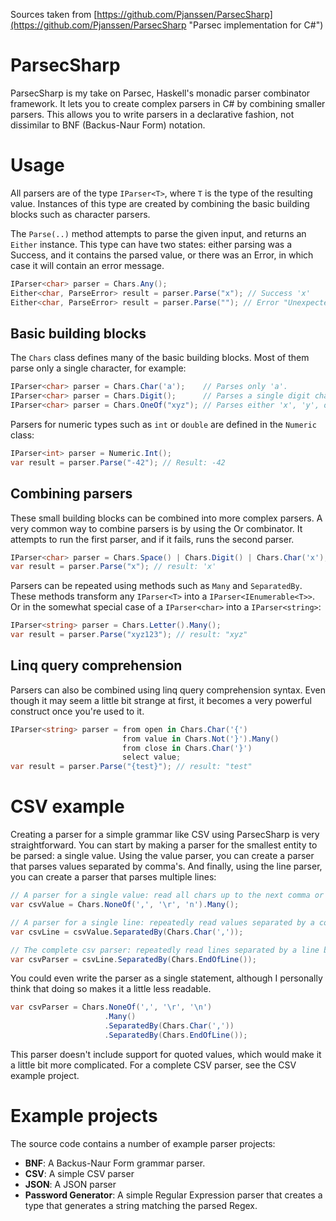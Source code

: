 Sources taken from [https://github.com/Pjanssen/ParsecSharp](https://github.com/Pjanssen/ParsecSharp "Parsec implementation for C#")


ParsecSharp
===========
ParsecSharp is my take on Parsec, Haskell's monadic parser combinator framework.
It lets you to create complex parsers in C# by combining smaller parsers. This
allows you to write parsers in a declarative fashion, not dissimilar to BNF
(Backus-Naur Form) notation.



Usage
=====
All parsers are of the type `IParser<T>`, where `T` is the type of the resulting 
value. Instances of this type are created by combining the basic building blocks 
such as character parsers.

The `Parse(..)` method attempts to parse the given input, and returns an 
`Either` instance. This type can have two states: either parsing was a Success, 
and it contains the parsed value, or there was an Error, in which case it will 
contain an error message.

```C#
IParser<char> parser = Chars.Any();
Either<char, ParseError> result = parser.Parse("x"); // Success 'x'
Either<char, ParseError> result = parser.Parse(""); // Error "Unexpected end of input"
```

Basic building blocks
---------------------
The `Chars` class defines many of the basic building blocks. Most of them parse
only a single character, for example:

```C#
IParser<char> parser = Chars.Char('a');    // Parses only 'a'.
IParser<char> parser = Chars.Digit();      // Parses a single digit character.
IParser<char> parser = Chars.OneOf("xyz"); // Parses either 'x', 'y', or 'z'.
```

Parsers for numeric types such as `int` or `double` are defined in the `Numeric`
class:

```C#
IParser<int> parser = Numeric.Int();
var result = parser.Parse("-42"); // Result: -42
```

Combining parsers
-----------------
These small building blocks can be combined into more complex parsers. A very
common way to combine parsers is by using the Or combinator. It attempts to run
the first parser, and if it fails, runs the second parser.

```C#
IParser<char> parser = Chars.Space() | Chars.Digit() | Chars.Char('x');
var result = parser.Parse("x"); // result: 'x'
```

Parsers can be repeated using methods such as `Many` and `SeparatedBy`. These
methods transform any `IParser<T>` into a `IParser<IEnumerable<T>>`. Or in the
somewhat special case of a `IParser<char>` into a `IParser<string>`:

```C#
IParser<string> parser = Chars.Letter().Many();
var result = parser.Parse("xyz123"); // result: "xyz"
```


Linq query comprehension
------------------------
Parsers can also be combined using linq query comprehension syntax. Even though
it may seem a little bit strange at first, it becomes a very powerful construct 
once you're used to it.

```C#
IParser<string> parser = from open in Chars.Char('{')
                         from value in Chars.Not('}').Many()
                         from close in Chars.Char('}')
                         select value;
var result = parser.Parse("{test}"); // result: "test"
```

CSV example
===========
Creating a parser for a simple grammar like CSV using ParsecSharp is very 
straightforward. You can start by making a parser for the smallest entity to be 
parsed: a single value. Using the value parser, you can create a parser that 
parses values separated by comma's. And finally, using the line parser, you can 
create a parser that parses multiple lines:

```C#
// A parser for a single value: read all chars up to the next comma or line break.
var csvValue = Chars.NoneOf(',', '\r', 'n').Many();

// A parser for a single line: repeatedly read values separated by a comma.
var csvLine = csvValue.SeparatedBy(Chars.Char(','));

// The complete csv parser: repeatedly read lines separated by a line break.
var csvParser = csvLine.SeparatedBy(Chars.EndOfLine());
```

You could even write the parser as a single statement, although I personally 
think that doing so makes it a little less readable.

```C#
var csvParser = Chars.NoneOf(',', '\r', '\n')
                     .Many()
                     .SeparatedBy(Chars.Char(','))
                     .SeparatedBy(Chars.EndOfLine());
```

This parser doesn't include support for quoted values, which would make it a
little bit more complicated. For a complete CSV parser, see the CSV example 
project.

Example projects
================
The source code contains a number of example parser projects:
* **BNF**: A Backus-Naur Form grammar parser.
* **CSV**: A simple CSV parser
* **JSON**: A JSON parser
* **Password Generator**: A simple Regular Expression parser that creates a type
  that generates a string matching the parsed Regex.